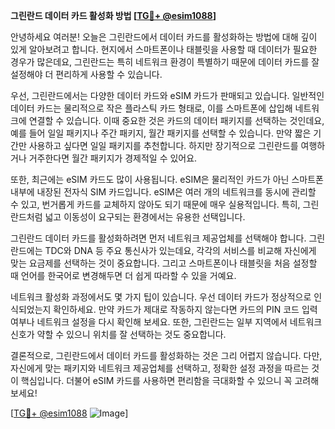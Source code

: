 **그린란드 데이터 카드 활성화 방법 [[TG💪+ @esim1088](https://t.me/s/esim1088)]**

안녕하세요 여러분! 오늘은 그린란드에서 데이터 카드를 활성화하는 방법에 대해 깊이 있게 알아보려고 합니다. 현지에서 스마트폰이나 태블릿을 사용할 때 데이터가 필요한 경우가 많은데요, 그린란드는 특히 네트워크 환경이 특별하기 때문에 데이터 카드를 잘 설정해야 더 편리하게 사용할 수 있습니다.

우선, 그린란드에서는 다양한 데이터 카드와 eSIM 카드가 판매되고 있습니다. 일반적인 데이터 카드는 물리적으로 작은 플라스틱 카드 형태로, 이를 스마트폰에 삽입해 네트워크에 연결할 수 있습니다. 이때 중요한 것은 카드의 데이터 패키지를 선택하는 것인데요, 예를 들어 일일 패키지나 주간 패키지, 월간 패키지를 선택할 수 있습니다. 만약 짧은 기간만 사용하고 싶다면 일일 패키지를 추천합니다. 하지만 장기적으로 그린란드를 여행하거나 거주한다면 월간 패키지가 경제적일 수 있어요.

또한, 최근에는 eSIM 카드도 많이 사용됩니다. eSIM은 물리적인 카드가 아닌 스마트폰 내부에 내장된 전자식 SIM 카드입니다. eSIM은 여러 개의 네트워크를 동시에 관리할 수 있고, 번거롭게 카드를 교체하지 않아도 되기 때문에 매우 실용적입니다. 특히, 그린란드처럼 넓고 이동성이 요구되는 환경에서는 유용한 선택입니다.

그린란드 데이터 카드를 활성화하려면 먼저 네트워크 제공업체를 선택해야 합니다. 그린란드에는 TDC와 DNA 등 주요 통신사가 있는데요, 각각의 서비스를 비교해 자신에게 맞는 요금제를 선택하는 것이 중요합니다. 그리고 스마트폰이나 태블릿을 처음 설정할 때 언어를 한국어로 변경해두면 더 쉽게 따라할 수 있을 거예요.

네트워크 활성화 과정에서도 몇 가지 팁이 있습니다. 우선 데이터 카드가 정상적으로 인식되었는지 확인하세요. 만약 카드가 제대로 작동하지 않는다면 카드의 PIN 코드 입력 여부나 네트워크 설정을 다시 확인해 보세요. 또한, 그린란드는 일부 지역에서 네트워크 신호가 약할 수 있으니 위치를 잘 선택하는 것도 중요합니다.

결론적으로, 그린란드에서 데이터 카드를 활성화하는 것은 그리 어렵지 않습니다. 다만, 자신에게 맞는 패키지와 네트워크 제공업체를 선택하고, 정확한 설정 과정을 따르는 것이 핵심입니다. 더불어 eSIM 카드를 사용하면 편리함을 극대화할 수 있으니 꼭 고려해보세요!

[[TG💪+ @esim1088](https://t.me/s/esim1088) ![Image](https://i.postimg.cc/Y0z9fWf4/image.png)]
